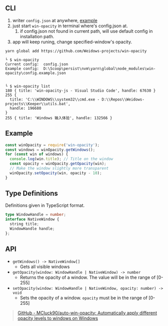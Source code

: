 ## CLI

1. writer `config.json` at anywhere, [example](config.example.json)
2. just start `win-opacity` in terminal where's config.json at.
   1. if config.json not found in current path, will use default config in installation path.
3. app will keep runing, change specified-window's opacity.

```
yarn global add https://github.com/Weidows-projects/win-opacity
```

```
└ $ win-opacity
Current config:  config.json
Example config:  D:\Scoop\persist\nvm\yarn\global\node_modules\win-opacity\config.example.json


└ $ win-opacity list
180 { title: 'win-opacity-js - Visual Studio Code', handle: 67630 }
255 {
  title: 'C:\\WINDOWS\\system32\\cmd.exe - D:\\Repos\\Weidows-projects\\Keeper\\utils.bat',
  handle: 196680
}
255 { title: 'Windows 输入体验', handle: 132566 }
```

## Example

```js
const winOpacity = require('win-opacity');
const windows = winOpacity.getWindows();
for (const win of windows) {
  console.log(win.title); // Title on the window
  const opacity = winOpacity.getOpacity(win);
  // Make the window slightly more transparent
  winOpacity.setOpacity(win, opacity - 10);
}
```

## Type Definitions

Definitions given in TypeScript format.

```typescript
type WindowHandle = number;
interface NativeWindow {
  string title;
  WindowHandle handle;
};
```

## API

- `getWindows() -> NativeWindow[]`
  - Gets all visible windows
- `getOpacity(window: WindowHandle | NativeWindow) -> number`
  - Returns the opacity of a window. The value will be in the range of [0-255]
- `setOpacity(window: WindowHandle | NativeWindow, opacity: number) -> void`
  - Sets the opacity of a window. `opacity` must be in the range of [0-255]

> [GitHub - MCluck90/auto-win-opacity: Automatically apply different opacity levels to windows on Windows](https://github.com/MCluck90/auto-win-opacity)
